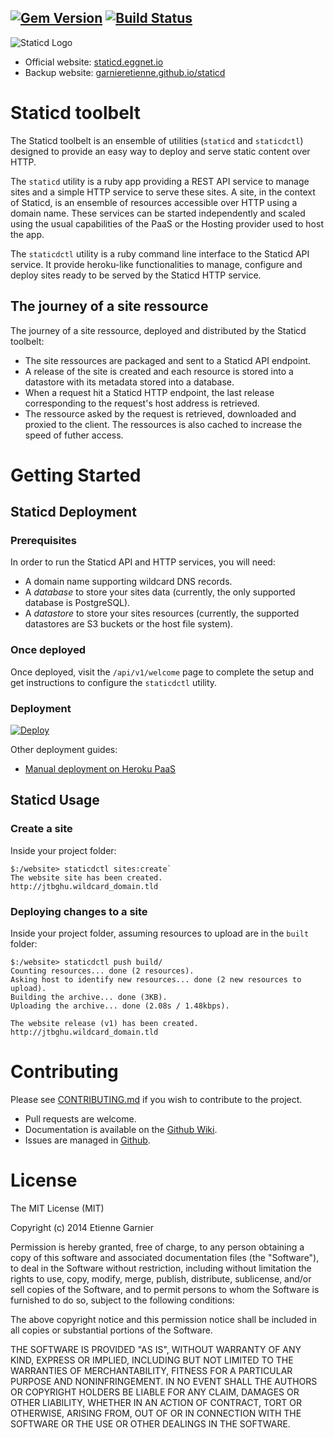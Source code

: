 [![Gem Version](https://badge.fury.io/rb/staticd.svg)](http://badge.fury.io/rb/staticd)
[![Build Status](https://travis-ci.org/garnieretienne/staticd.svg?branch=master)](https://travis-ci.org/garnieretienne/staticd)
-----

![Staticd Logo](http://staticd.eggnet.io/images/staticd_logo.png)

* Official website: [staticd.eggnet.io](http://staticd.eggnet.io/)
* Backup website: [garnieretienne.github.io/staticd](https://garnieretienne.github.io/staticd/)


# Staticd toolbelt

The Staticd toolbelt is an ensemble of utilities (`staticd` and `staticdctl`)
designed to provide an easy way to deploy and serve static content over HTTP.

The `staticd` utility is a ruby app providing a REST API service to manage sites
and a simple HTTP service to serve these sites. A site, in the context of
Staticd, is an ensemble of resources accessible over HTTP using a domain name.
These services can be started independently and scaled using the usual
capabilities of the PaaS or the Hosting provider used to host the app.

The `staticdctl` utility is a ruby command line interface to the Staticd API
service. It provide heroku-like functionalities to manage, configure and deploy
sites ready to be served by the Staticd HTTP service.

## The journey of a site ressource

The journey of a site ressource, deployed and distributed by the Staticd
toolbelt:

* The site ressources are packaged and sent to a Staticd API endpoint.
* A release of the site is created and each resource is stored into a
  datastore with its metadata stored into a database.
* When a request hit a Staticd HTTP endpoint, the last release
  corresponding to the request's host address is retrieved.
* The ressource asked by the request is retrieved, downloaded and proxied to
  the client. The ressources is also cached to increase the speed of futher
  access.

# Getting Started

## Staticd Deployment

### Prerequisites

In order to run the Staticd API and HTTP services, you will need:
* A domain name supporting wildcard DNS records.
* A _database_ to store your sites data
  (currently, the only supported database is PostgreSQL).
* A _datastore_ to store your sites resources
  (currently, the supported datastores are S3 buckets or the host file system).

### Once deployed

Once deployed, visit the `/api/v1/welcome` page to complete the setup and get
instructions to configure the `staticdctl` utility.

### Deployment

[![Deploy](https://www.herokucdn.com/deploy/button.png)](https://heroku.com/deploy)

Other deployment guides:

* [Manual deployment on Heroku PaaS](https://github.com/garnieretienne/staticd/wiki/Manual-deployment-on-Heroku-PaaS)

## Staticd Usage

### Create a site

Inside your project folder:

```
$:/website> staticdctl sites:create`
The website site has been created.
http://jtbghu.wildcard_domain.tld
```

### Deploying changes to a site

Inside your project folder, assuming resources to upload are in the `built`
folder:

```
$:/website> staticdctl push build/
Counting resources... done (2 resources).
Asking host to identify new resources... done (2 new resources to upload).
Building the archive... done (3KB).
Uploading the archive... done (2.08s / 1.48kbps).

The website release (v1) has been created.
http://jtbghu.wildcard_domain.tld
```

# Contributing

Please see [CONTRIBUTING.md](CONTRIBUTING.md) if you wish to contribute to the
project.

* Pull requests are welcome.
* Documentation is available on the
  [Github Wiki](https://github.com/garnieretienne/staticd/wiki).
* Issues are managed in
  [Github](https://github.com/garnieretienne/staticd/issues).

# License

The MIT License (MIT)

Copyright (c) 2014 Etienne Garnier

Permission is hereby granted, free of charge, to any person obtaining a copy
of this software and associated documentation files (the "Software"), to deal
in the Software without restriction, including without limitation the rights
to use, copy, modify, merge, publish, distribute, sublicense, and/or sell
copies of the Software, and to permit persons to whom the Software is
furnished to do so, subject to the following conditions:

The above copyright notice and this permission notice shall be included in
all copies or substantial portions of the Software.

THE SOFTWARE IS PROVIDED "AS IS", WITHOUT WARRANTY OF ANY KIND, EXPRESS OR
IMPLIED, INCLUDING BUT NOT LIMITED TO THE WARRANTIES OF MERCHANTABILITY,
FITNESS FOR A PARTICULAR PURPOSE AND NONINFRINGEMENT. IN NO EVENT SHALL THE
AUTHORS OR COPYRIGHT HOLDERS BE LIABLE FOR ANY CLAIM, DAMAGES OR OTHER
LIABILITY, WHETHER IN AN ACTION OF CONTRACT, TORT OR OTHERWISE, ARISING FROM,
OUT OF OR IN CONNECTION WITH THE SOFTWARE OR THE USE OR OTHER DEALINGS IN
THE SOFTWARE.
